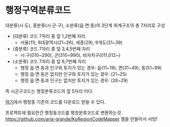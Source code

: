 # 행정구역분류코드
대분류(시∙도), 중분류(시∙군∙구), 소분류(읍∙면∙동)의 3단계 위계구조의 총 7자리로 구성
- (대분류) 코드 7자리 중 앞 1,2번째 자리
  - 서울(11), 6대광역시(21\~26), 세종(29), 9개도(31\~39)
- (중분류) 코드 7자리 중 앞 3,4,5번째 자리
  - 시∙구(010\~290), 군(310\~990), 비자치구(011,012~)
- (소분류) 코드 7자리 중 앞 6,7번째 자리
  - 행정 읍∙면∙동과 인구와 토지가 있는 경우: 읍(11\~19), 면(31\~49), 동(51\~99)
  - 행정 읍∙면∙동은 없지만 인구와 토지가 있는 경우: (21\~25)
  - 행정 읍∙면∙동과 인구는 없지만 토지가 있는 경우: (26\~29)

즉 시군구코드는 행정분류코드의 앞 5자리 이다.

[여기](http://kssc.kostat.go.kr/ksscNew_web/kssc/common/CommonBoardList.do?gubun=1&strCategoryNameCode=019&strBbsId=kascrr&categoryMenu=014)에서 행정동 기준의 코드를 다운로드 받을 수 있다.

프로젝트에 필요한건 행정동코드를 행정분류코드로 변환하는것.
https://github.com/aria-grande/KoRegionCodeMapper 젬을 만들어서 서빙!
